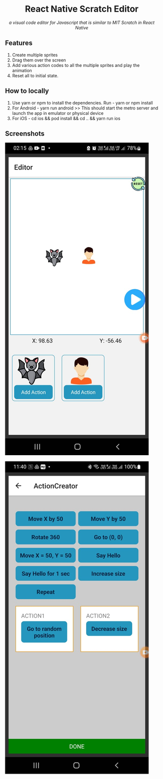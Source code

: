 <h1 align="center">React Native Scratch Editor</h1>
<p align="center"><i>a visual code editor for Javascript that is similar to MIT Scratch in React Native</i></p>

## Features

1. Create multiple sprites
2. Drag them over the screen
3. Add various action codes to all the multiple sprites and play the animation
4. Reset all to initial state.

## How to locally

1. Use yarn or npm to install the dependencies. Run - yarn or npm install
2. For Android - yarn run android >> This should start the metro server and launch the app in emulator or physical device
3. For iOS - cd ios && pod install && cd .. && yarn run ios 

## Screenshots

<img src="https://raw.githubusercontent.com/Cshayan/Helpful-Online-Links/master/WhatsApp%20Image%202022-11-23%20at%2002.30.25.jpeg" alt="Editor screen" />
<br/><br />

<img src="https://raw.githubusercontent.com/Cshayan/Helpful-Online-Links/master/WhatsApp%20Image%202022-11-26%20at%2011.55.00.jpeg" />
<br/><br />
